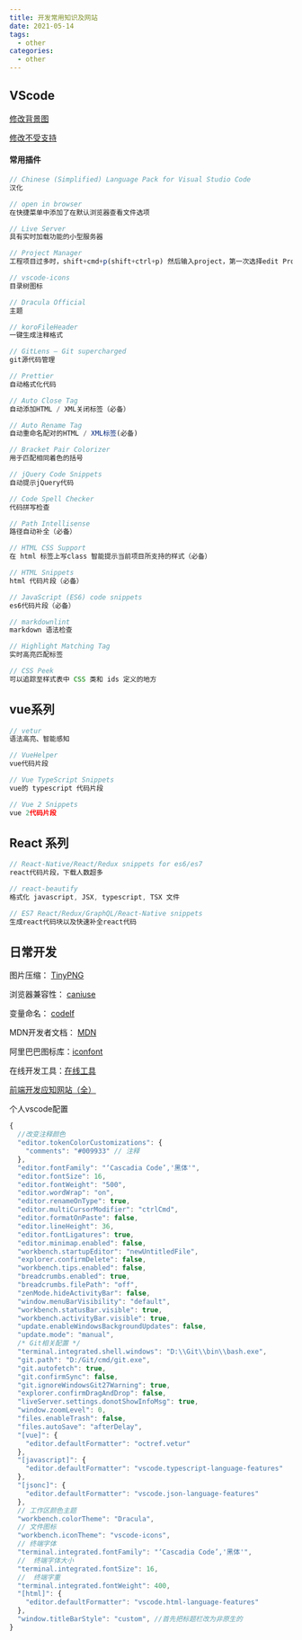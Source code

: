 ```yaml
---
title: 开发常用知识及网站
date: 2021-05-14
tags:
  - other
categories:
  - other
---
```


<articleTop></articleTop>

## VScode
[修改背景图](https://www.cnblogs.com/ashidamana/p/9403838.html)

[修改不受支持](https://blog.csdn.net/weixin_44470813/article/details/105693969)

#### 常用插件

```javascript
// Chinese (Simplified) Language Pack for Visual Studio Code
汉化

// open in browser
在快捷菜单中添加了在默认浏览器查看文件选项

// Live Server
具有实时加载功能的小型服务器

// Project Manager
工程项目过多时，shift+cmd+p(shift+ctrl+p) 然后输入project，第一次选择edit Project编辑自己的工程项目，之后就可以直接选择open打开你的项目

// vscode-icons
目录树图标

// Dracula Official
主题

// koroFileHeader
一键生成注释格式

// GitLens — Git supercharged
git源代码管理

// Prettier
自动格式化代码

// Auto Close Tag
自动添加HTML / XML关闭标签（必备）

// Auto Rename Tag
自动重命名配对的HTML / XML标签(必备)

// Bracket Pair Colorizer
用于匹配相同着色的括号

// jQuery Code Snippets
自动提示jQuery代码

// Code Spell Checker
代码拼写检查

// Path Intellisense
路径自动补全（必备）

// HTML CSS Support
在 html 标签上写class 智能提示当前项目所支持的样式（必备）

// HTML Snippets
html 代码片段（必备）

// JavaScript (ES6) code snippets
es6代码片段（必备）

// markdownlint
markdown 语法检查

// Highlight Matching Tag
实时高亮匹配标签

// CSS Peek
可以追踪至样式表中 CSS 类和 ids 定义的地方
```

## vue系列

```javascript
// vetur
语法高亮、智能感知

// VueHelper
vue代码片段

// Vue TypeScript Snippets
vue的 typescript 代码片段

// Vue 2 Snippets
vue 2代码片段
```

## React 系列

```javascript
// React-Native/React/Redux snippets for es6/es7
react代码片段，下载人数超多

// react-beautify
格式化 javascript, JSX, typescript, TSX 文件

// ES7 React/Redux/GraphQL/React-Native snippets
生成react代码块以及快速补全react代码
```



## 日常开发

图片压缩： [TinyPNG](https://tinypng.com/)

浏览器兼容性： [caniuse](https://caniuse.com/)

变量命名： [codelf](https://unbug.github.io/codelf/)

MDN开发者文档： [MDN](https://developer.mozilla.org/zh-CN/)

阿里巴巴图标库：[iconfont](https://www.iconfont.cn/)

在线开发工具：[在线工具](https://tool.lu/c/developer)

[前端开发应知网站（全）](https://wudi98.blog.csdn.net/article/details/91164392)



个人vscode配置

```javascript
{
  //改变注释颜色
  "editor.tokenColorCustomizations": {
    "comments": "#009933" // 注释
  },
  "editor.fontFamily": "‘Cascadia Code’,'黑体'",
  "editor.fontSize": 16,
  "editor.fontWeight": "500",
  "editor.wordWrap": "on",
  "editor.renameOnType": true,
  "editor.multiCursorModifier": "ctrlCmd",
  "editor.formatOnPaste": false,
  "editor.lineHeight": 36,
  "editor.fontLigatures": true,
  "editor.minimap.enabled": false,
  "workbench.startupEditor": "newUntitledFile",
  "explorer.confirmDelete": false,
  "workbench.tips.enabled": false,
  "breadcrumbs.enabled": true,
  "breadcrumbs.filePath": "off",
  "zenMode.hideActivityBar": false,
  "window.menuBarVisibility": "default",
  "workbench.statusBar.visible": true,
  "workbench.activityBar.visible": true,
  "update.enableWindowsBackgroundUpdates": false,
  "update.mode": "manual",
  /* Git相关配置 */
  "terminal.integrated.shell.windows": "D:\\Git\\bin\\bash.exe",
  "git.path": "D:/Git/cmd/git.exe",
  "git.autofetch": true,
  "git.confirmSync": false,
  "git.ignoreWindowsGit27Warning": true,
  "explorer.confirmDragAndDrop": false,
  "liveServer.settings.donotShowInfoMsg": true,
  "window.zoomLevel": 0,
  "files.enableTrash": false,
  "files.autoSave": "afterDelay",
  "[vue]": {
    "editor.defaultFormatter": "octref.vetur"
  },
  "[javascript]": {
    "editor.defaultFormatter": "vscode.typescript-language-features"
  },
  "[jsonc]": {
    "editor.defaultFormatter": "vscode.json-language-features"
  },
  // 工作区颜色主题
  "workbench.colorTheme": "Dracula",
  // 文件图标
  "workbench.iconTheme": "vscode-icons",
  // 终端字体
  "terminal.integrated.fontFamily": "‘Cascadia Code’,'黑体'",
  //  终端字体大小
  "terminal.integrated.fontSize": 16,
  //  终端字重
  "terminal.integrated.fontWeight": 400,
  "[html]": {
    "editor.defaultFormatter": "vscode.html-language-features"
  },
  "window.titleBarStyle": "custom", //首先把标题栏改为非原生的
}
```

